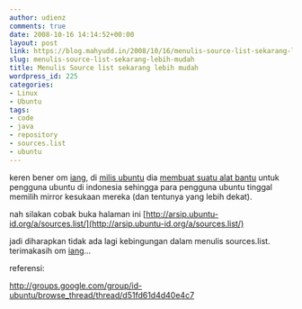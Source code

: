 ```yaml
---
author: udienz
comments: true
date: 2008-10-16 14:14:52+00:00
layout: post
link: https://blog.mahyudd.in/2008/10/16/menulis-source-list-sekarang-lebih-mudah.html
slug: menulis-source-list-sekarang-lebih-mudah
title: Menulis Source list sekarang lebih mudah
wordpress_id: 225
categories:
- Linux
- Ubuntu
tags:
- code
- java
- repository
- sources.list
- ubuntu
---
```


keren bener om [iang](http://fajran.web.id), di [milis ubuntu](http://groups.google.com/group/id-ubuntu/browse_thread/thread/d51fd61d4d40e4c7) dia [membuat suatu alat bantu](http://arsip.ubuntu-id.org/a/sources.list/) untuk pengguna ubuntu di indonesia sehingga para pengguna ubuntu tinggal memilih mirror kesukaan mereka (dan tentunya yang lebih dekat).

nah silakan cobak buka halaman ini [http://arsip.ubuntu-id.org/a/sources.list/](http://arsip.ubuntu-id.org/a/sources.list/)

jadi diharapkan tidak ada lagi kebingungan dalam menulis sources.list. terimakasih om [iang](http://fajran.web.id)...

referensi:

http://groups.google.com/group/id-ubuntu/browse_thread/thread/d51fd61d4d40e4c7
